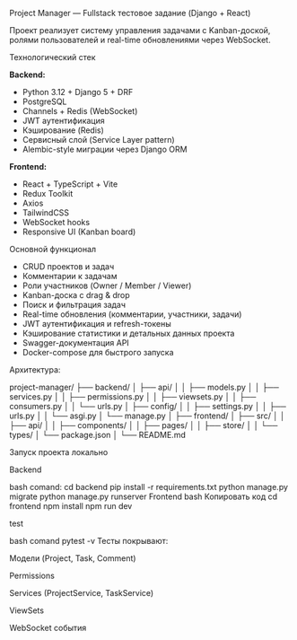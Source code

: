  Project Manager — Fullstack тестовое задание (Django + React)

Проект реализует систему управления задачами с Kanban-доской, ролями пользователей и real-time обновлениями через WebSocket.

Технологический стек

**Backend:**  
- Python 3.12 + Django 5 + DRF  
- PostgreSQL  
- Channels + Redis (WebSocket)  
- JWT аутентификация  
- Кэширование (Redis)  
- Сервисный слой (Service Layer pattern)  
- Alembic-style миграции через Django ORM

**Frontend:**  
- React + TypeScript + Vite  
- Redux Toolkit  
- Axios  
- TailwindCSS  
- WebSocket hooks  
- Responsive UI (Kanban board)



Основной функционал

- CRUD проектов и задач  
- Комментарии к задачам  
- Роли участников (Owner / Member / Viewer)  
- Kanban-доска с drag & drop  
- Поиск и фильтрация задач  
- Real-time обновления (комментарии, участники, задачи)  
- JWT аутентификация и refresh-токены  
- Кэширование статистики и детальных данных проекта  
- Swagger-документация API  
- Docker-compose для быстрого запуска


 Архитектура:

project-manager/
├── backend/
│ ├── api/
│ │ ├── models.py
│ │ ├── services.py
│ │ ├── permissions.py
│ │ ├── viewsets.py
│ │ ├── consumers.py
│ │ └── urls.py
│ ├── config/
│ │ ├── settings.py
│ │ ├── urls.py
│ │ └── asgi.py
│ └── manage.py
│
├── frontend/
│ ├── src/
│ │ ├── api/
│ │ ├── components/
│ │ ├── pages/
│ │ ├── store/
│ │ └── types/
│ └── package.json
│
└── README.md

 Запуск проекта локально

Backend

bash comand:
cd backend
pip install -r requirements.txt
python manage.py migrate
python manage.py runserver
Frontend
bash
Копировать код
cd frontend
npm install
npm run dev

test

bash comand
pytest -v
Тесты покрывают:

Модели (Project, Task, Comment)

Permissions

Services (ProjectService, TaskService)

ViewSets

WebSocket события
